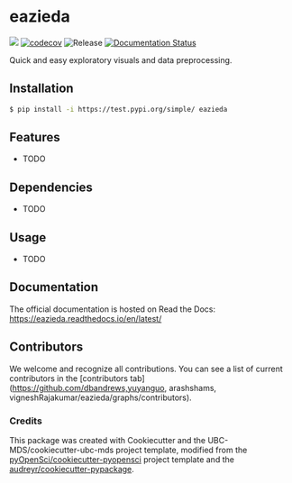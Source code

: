 # eazieda 

![](https://github.com/UBC-MDS/eazieda/workflows/build/badge.svg) [![codecov](https://codecov.io/gh/dbandrews/eazieda/branch/main/graph/badge.svg)](https://codecov.io/gh/dbandrews/eazieda) ![Release](https://github.com/UBC-MDS/eazieda/workflows/Release/badge.svg) [![Documentation Status](https://readthedocs.org/projects/eazieda/badge/?version=latest)](https://eazieda.readthedocs.io/en/latest/?badge=latest)

Quick and easy exploratory visuals and data preprocessing.

## Installation

```bash
$ pip install -i https://test.pypi.org/simple/ eazieda
```

## Features

- TODO

## Dependencies

- TODO

## Usage

- TODO

## Documentation

The official documentation is hosted on Read the Docs: https://eazieda.readthedocs.io/en/latest/

## Contributors

We welcome and recognize all contributions. You can see a list of current contributors in the [contributors tab](https://github.com/dbandrews,yuyanguo, arashshams, vigneshRajakumar/eazieda/graphs/contributors).

### Credits

This package was created with Cookiecutter and the UBC-MDS/cookiecutter-ubc-mds project template, modified from the [pyOpenSci/cookiecutter-pyopensci](https://github.com/pyOpenSci/cookiecutter-pyopensci) project template and the [audreyr/cookiecutter-pypackage](https://github.com/audreyr/cookiecutter-pypackage).
